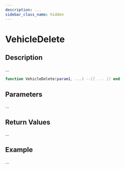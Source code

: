 ```yaml
---
description: ...
sidebar_class_name: hidden
---
```


# VehicleDelete

## Description

...

```lua
function VehicleDelete(param1, ...) --[[ ... ]] end
```

## Parameters

...

## Return Values

...

## Example

...

